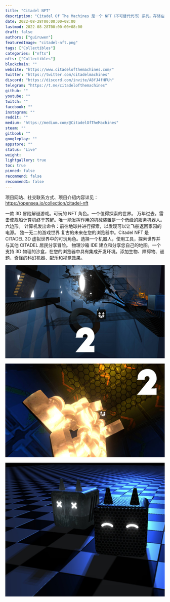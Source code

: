 ```yaml
---
title: "Citadel NFT"
description: "Citadel Of The Machines 是一个 NFT（不可替代代币）系列。存储在区块链上的数字艺术品集合。"
date: 2022-08-28T00:00:00+08:00
lastmod: 2022-08-28T00:00:00+08:00
draft: false
authors: ["guiruwen"]
featuredImage: "citadel-nft.png"
tags: ["Collectibles"]
categories: ["nfts"]
nfts: ["Collectibles"]
blockchain: ""
website: "https://www.citadelofthemachines.com/"
twitter: "https://twitter.com/citadelmachines"
discord: "https://discord.com/invite/A8fJ4fHFUh"
telegram: "https://t.me/citadelofthemachines"
github: ""
youtube: ""
twitch: ""
facebook: ""
instagram: ""
reddit: ""
medium: "https://medium.com/@CitadelOfTheMachines"
steam: ""
gitbook: ""
googleplay: ""
appstore: ""
status: "Live"
weight: 
lightgallery: true
toc: true
pinned: false
recommend: false
recommend1: false
---
```

项目网站、社交联系方式、项目介绍内容详见：https://opensea.io/collection/citadel-nft

一款 3D 冒险解谜游戏。可玩的 NFT 角色。一个值得探索的世界。
万年过去。雷击使舰船计算机终于苏醒。唯一能发挥作用的机械装置是一个低级的服务机器人。六边形。
计算机发出命令：前往地球并进行探索，以发现可以让飞船返回家园的电源。
独一无二的游戏世界
复古的未来在您的浏览器中。Citadel NFT 是 CITADEL 3D 虚拟世界中的可玩角色。选择一个机器人，使用工具，探索世界并与其他 CITADEL 居民分享冒险。
物理沙箱 IDE
建立和分享您自己的地图。一个支持 3D 物理的沙盒，在您的浏览器中具有集成开发环境。添加生物、障碍物、谜题、奇怪的科幻机器、配乐和视觉效果。

![nft](01.jpg)

![nft](02.jpg)

![nft](03.jpg)

